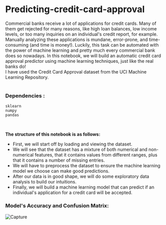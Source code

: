 # Predicting-credit-card-approval
Commercial banks receive a lot of applications for credit cards. Many of them get rejected for many reasons, like high loan balances, low income levels, or too many inquiries on an individual's credit report, for example. Manually analyzing these applications is mundane, error-prone, and time-consuming (and time is money!). Luckily, this task can be automated with the power of machine learning and pretty much every commercial bank does so nowadays. In this notebook, we will build an automatic credit card approval predictor using machine learning techniques, just like the real banks do! <br>
I have used the Credit Card Approval dataset from the UCI Machine Learning Repository. <br> <br>
### Dependencies :
  ```
  sklearn
  numpy
  pandas
  ```
 <br>
 
**The structure of this notebook is as follows:**
 * First, we will start off by loading and viewing the dataset.
 * We will see that the dataset has a mixture of both numerical and non-numerical features, that it contains values from different ranges, plus that it contains a number of missing entries.
 * We will have to preprocess the dataset to ensure the machine learning model we choose can make good predictions.
 * After our data is in good shape, we will do some exploratory data analysis to build our intuitions.
 * Finally, we will build a machine learning model that can predict if an individual's application for a credit card will be accepted.
 
 ### Model's Accuracy and Confusion Matrix:
 ![Capture](https://user-images.githubusercontent.com/64474195/100195859-fb345500-2f1d-11eb-8501-6f2a2b2423a7.JPG)
